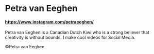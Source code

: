 # Petra van Eeghen
#### https://www.instagram.com/petraeeghen/
Petra van Eeghen is a Canadian Dutch Kiwi who is a strong believer that creativity is without bounds. 
I make cool videos for Social Media.



©Petra van Eeghen
